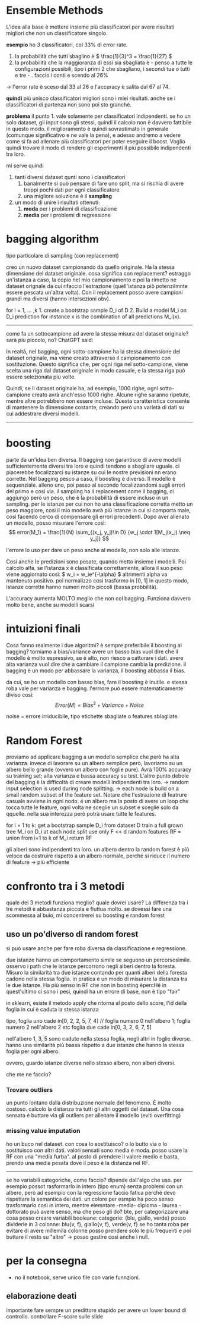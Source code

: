 # Ensemble Methods
L'idea alla base è mettere insieme più classificatori per avere risultati migliori che non un classificatore singolo. 

**esempio**
ho 3 classificatori, col 33% di error rate.
1. la probabilità che tutti sbaglino è $ \frac{1}{3}^3 = \frac{1}{27} $
2. la probabilità che la maggioranza di essi sia sbagliata è - penso a tutte le configurazioni possibili, tipo i primi 2 che sbagliano, i secondi tue o tutti e tre - . faccio i conti e scendo al 26%
   
-> l'error rate è sceso dal 33 al 26 e l'accuracy è salita dal 67 al 74.

**quindi**
più unisco classificatori migliori sono i miei risultati. anche se i classificatori di partenza non sono poi sto granché.

**problema**
il punto 1. vale solamente per classificatori indipendenti. se ho un solo dataset, gli input sono gli stessi, quindi il calcolo non è davvero fattibile in questo modo. il miglioramento è quindi sovrastimato in generale (comunque significativo e ne vale la pena), e adesso andremo a vedere come si fa ad allenare più classificatori per poter eseguire il boost.
Voglio quindi trovare il modo di rendere gli esperimenti il più possibile indipendenti tra loro.

mi serve quindi
1. tanti diversi dataset qunti sono i classificatori
   1. banalmente si può pensare di fare uno split, ma si rischia di avere troppi pochi dati per ogni classificatore
   2. una migliore soluzione è il **sampling**
2. un modo di unire i risultati ottenuti:
   1. **moda** per i problemi di classificazione
   2. **media** per i problemi di regressione

# bagging algorithm
tipo particolare di sampling (con replacement)

creo un nuovo dataset campionando da quello originale. Ha la stessa dimensione del dataset originale. cosa significa con replacement? estraggo un'istanza a caso, la copio nel mio campionamento e poi la rimetto ne dataset orignale da cui rifaccio l'estrazione (quell'istanza piò potenzilmnte essere pescata un'altra volta).
Con il replacement posso avere campioni grandi ma diversi (hanno intersezioni obv). 

for i = 1, ... ,k
    1. create a bootstrap sample D_i of D
    2. Build a model M_i on D_i
prediction for instance x is the combination of all predictions M_i(x).

-----------------------------
come fa un sottocampione ad avere la stessa misura del dataset originale? sarà più piccolo, no?
ChatGPT said:

In realtà, nel bagging, ogni sotto-campione ha la stessa dimensione del dataset originale, ma viene creato attraverso il campionamento con sostituzione. Questo significa che, per ogni riga nel sotto-campione, viene scelta una riga dal dataset originale in modo casuale, e la stessa riga può essere selezionata più volte.

Quindi, se il dataset originale ha, ad esempio, 1000 righe, ogni sotto-campione creato avrà anch'esso 1000 righe. Alcune righe saranno ripetute, mentre altre potrebbero non essere incluse. Questa caratteristica consente di mantenere la dimensione costante, creando però una varietà di dati su cui addestrare diversi modelli.

------------------------------

# boosting
parte da un'idea ben diversa. Il bagging non garantisce di avere modelli sufficientemente diversi tra loro e quindi tendono a sbagliare uguale. 
ci piacerebbe focalizzarci su istanze su cui le nostre previsioni nn erano corrette.
Nel bagging pesco a caso, il boosting è diverso. Il modello è sequenziale. alleno uno, poi passo al secondo focalizzandomi sugli errori del primo e così via.
il sampling ha il replacement come il bagging, ci aggiungo però un peso, che è la probabilità di essere incluso in un sampling. per le istanze per cui non ho una classificazione corretta metto un peso maggiore, così il mio modello avrà più istanze in cui si comporta male, così facendo cerco di compensare gli errori precedenti.
Dopo aver allenato un modello, posso misurare l'errore così:
$$
error(M_1) = \frac{1}{N} \sum_{(x_j, y_j)\in D} {w_j \cdot 1[M_j(x_j) \neq y_j]}
$$

l'errore lo uso per dare un peso anche al modello, non solo alle istanze.

Così anche le predizioni sono pesate, quando metto insieme i modelli. 
Poi calcolo alfa.
se l'istanza x è classificata correttamente, allora il suo peso viene aggiornato così: $ w_i = w_ie^{-\alpha} $
altrimenti alpha va mantenuto positivo. 
poi normalizzo così trasformo in [0, 1]
in questo modo, istanze corrette hanno numeri molto piccoli (bassa probbilità).


L'accuracy aumenta MOLTO meglio che non col bagging. Funziona davvero molto bene, anche su modelli scarsi

# intuizioni finali
Cosa fanno realmente i due algoritmi? è sempre preferibile il boosting al bagging?
torniamo a bias/variance
avere un basso bias vuol dire che il modello è molto espressivo, se è alto, non riesco a catturare i dati.
avere alta varianza vuol dire che a cambiare il campione cambia la predizione.
il bagging è un modo per abbassare la varianza, il boosting abbassa il bias.

da cui, se ho un modello con basso bias, fare il boosting è inutile. e stessa roba vale per varianza e bagging.
l'errrore può essere matematicamente diviso così:
$$
Error(M) = Bias^2+Variance+Noise
$$

noise = errore irriducibile, tipo etichette sbagliate o features sblagliate.

# Random Forest
proviamo ad applicare bagging a un modello semplice che però ha alta varianza. invece di lavorare su un albero semplice però, lavoriamo su un albero bello grande (ovvero un albero con foglie pure). Avrà 100% accuracy su training set; alta varianza e bassa accuracy su test.
L'altro punto debole del bagging è la difficoltà di creare modelli indipendenti tra loro.
-> random input selection is used during node splitting. -> each node is build on a small random subset of the feature set. Notare che l'estrazione di featrure casuale avviene in ogni nodo. é un albero ma la posto di avere un loop che tocca tutte le feature, ogni volta ne sceglie un subset e sceglie solo da qquelle. nella sua interezza però potrà usare tutte le features. 

for i = 1 to k:
   get a bootstrap sample D_i from dataset D
   train a full grown tree M_i on D_i
      at each node split use only F << d random features
RF = union from i=1 to k of M_i
return RF

gli alberi sono indipendenti tra loro. un albero dentro la random forest è più veloce da costruire rispetto a un albero normale, perché si riduce il numero di feature -> più efficiente

# confronto tra i 3 metodi
quale dei 3 metodi funziona meglio? quale dovrei usare?
La differenza tra i tre metodi è abbastanza piccola e fluttua molto. se dovessi fare una scommessa al buio, mi concentrerei su boosting e random forest

## uso un po'diverso di random forest
si può usare anche per fare roba diversa da classificazione e regressione.

due istanze hanno un comportamento simile se seguono un percorsosimile. osservo i path che le istanze percorrono negli alberi dentro la foresta.
Misuro la similarità tra due istanze contando per quanti alberi della foresta cadono nella stessa foglia. in pratica è un modo di misurare la distanza tra le due istanze. Ha più senso in RF che non in boosting èpercHé in quest'ultimo ci sono i pesi, quindi ha un errore di base, non è tipo "fair"

in sklearn, esiste il metodo apply che ritorna al posto dello score, l'id della foglia in cui è caduta la stessa istanza

tipo, foglia uno cade in[0, 2, 2, 5, 7, 4]  // foglia numero 0 nell'albero 1; foglia numero 2 nell'albero 2 etc
      foglia due cade in[0, 3, 2, 6, 7, 5]

nell'albero 1, 3, 5 sono cadute nella stessa foglia, negli altri in foglie diverse. hanno una similarità più bassa rispetto a due istanze che hanno la stessa foglia per ogni albero.

ovvero, guardo istanze diverse nello stesso albero, non  alberi diversi. 

che me ne faccio?

### Trovare outliers
un punto lontano dalla distribuzione normale del fenomeno. È molto costoso.
calcolo la distanza tra tutti gli altri oggetti del dataset. Una cosa sensata è buttare via gli outliers per allenare il modello (eviti overfitting)

### missing value imputation
ho un buco nel dataset. con cosa lo sostituisco?
o lo butto via o lo sostituisco con altri dati. valori sensati sono media e moda. posso usare la RF con una "media furba". al posto di prendere il valore medio e basta, prendo una media pesata dove il peso è la distanza nel RF. 

********************************************************


se ho variabili categoriche, come faccio? 
dipende dall'algo che uso. per esempio possot rasformarlo in intero (tipo enum) senza problemi con un albero, però ad esempio con la regressione faccio fatica perché devo rispettare la semantica dei dati. un colore per esmpio ha poco senso trasformarlo così in intero, mentre elemntare -media- diploma - laurea - dottorato può avere senso, ma che peso gli do?
bte, per categorizzare una cosa posso creare variabili booleane:
categorie: {blu, giallo, verde} posso dividerle in 3 colonne: blu{v, f}, giallo{v, f}, verde{v, f}
se ho tanta roba per evitare di avere millemila colonne posso prendere solo le più frequenti e poi buttare il resto su "altro" -> posso gestire cosi anche i null.

# per la consegna
* no il notebook, serve unico file con varie funnzioni.
## elaborazione deati
importante fare sempre un predittore stupido per avere un lower bound di controllo.
controllare F-score sulle slide 